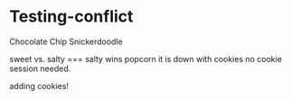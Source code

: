 # Testing-conflict


Chocolate Chip
Snickerdoodle

sweet vs. salty === salty wins popcorn it is down with cookies no cookie session needed.

adding cookies!
